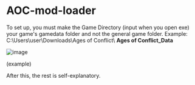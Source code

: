 # AOC-mod-loader
To set up, you must make the Game Directory (input when you open exe) your game's gamedata folder and not the general game folder.
Example: C:\Users\user\Downloads\Ages of Conflict\ **Ages of Conflict_Data**

![image](https://user-images.githubusercontent.com/114947595/193653963-57223cc2-b81f-48de-bb78-c9bf271e41be.png)

(example)

After this, the rest is self-explanatory. 
